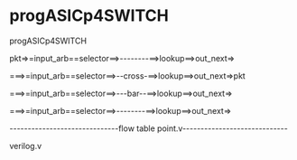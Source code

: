 # progASICp4SWITCH
progASICp4SWITCH
   
   
   
   
 pkt=>=input_arb==selector==>--------==>lookup==>out_next=>
   
   ===>=input_arb==selector==>--cross-==>lookup==>out_next=>pkt
   
   ===>=input_arb==selector==>---bar--==>lookup==>out_next=>
   
   ===>=input_arb==selector==>--------==>lookup==>out_next=>
   
   
 ------------------------------flow table point.v-----------------------------
 
 verilog.v
